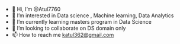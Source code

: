 - 👋 Hi, I’m @Atul7760
- 👀 I’m interested in Data science , Machine learning, Data Analytics
- 🌱 I’m currently learning masters program in Data Science
- 💞️ I’m looking to collaborate on DS domain only
- 📫 How to reach me katul362@gmail.com

<!---
Atul7760/Atul7760 is a ✨ special ✨ repository because its `README.md` (this file) appears on your GitHub profile.
You can click the Preview link to take a look at your changes.
--->
